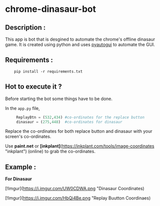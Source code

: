 # chrome-dinasaur-bot
   
Description :
--------------------
   
   This app is bot that is desgined to automate the chrome's offline dinasaur game. It is created using python and uses [pyautogui](https://pyautogui.readthedocs.io/en/latest/ "pyautogui docs") to automate the GUI.
    
Requirements :
--------------------
        
        pip install -r requirements.txt
      
Hot to execute it ? 
----------------------
   Before starting the bot some things have to be done.
   
   In the ```app.py``` file,
   
   ```python
        ReplayBtn = (532,434) #co-ordinates for the replace button 
        dinasaur = (275,448)  #co-ordinates for dinasaur
   ```
   
   Replace the co-ordinates for both replace button and dinasaur with your screen's co-ordinates.
   
   Use **paint.net** or **[inkplant]**(https://inkplant.com/tools/image-coordinates "inkplant") (online) to grab the co-ordinates.
   
  Example :
  --------
  
  **For Dinasaur**
  
   [!Imgur](https://i.imgur.com/UW0CDWA.png "Dinasaur Coordinates)
   
   [!Imgur](https://i.imgur.com/HbQi4Be.png "Replay Buutton Coordinaes)
